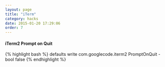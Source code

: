 ```yaml
---
layout: page
title: "iTerm"
category: hacks
date: 2015-01-20 17:29:06
order: 7
---
```


#### iTerm2 Prompt on Quit

{% highlight bash %}
defaults write com.googlecode.iterm2 PromptOnQuit -bool false
{% endhighlight %}
